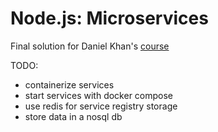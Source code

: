 # Node.js: Microservices

Final solution for Daniel Khan's [course](https://www.lynda.com/Node-js-tutorials/Node-js-Microservices/5016730-2.html)

TODO:

- containerize services
- start services with docker compose
- use redis for service registry storage
- store data in a nosql db
